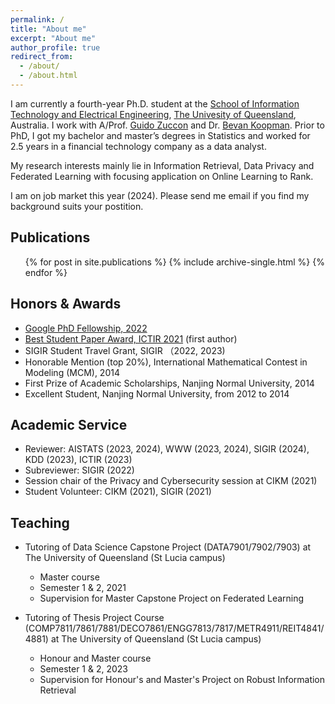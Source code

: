 ```yaml
---
permalink: /
title: "About me"
excerpt: "About me"
author_profile: true
redirect_from: 
  - /about/
  - /about.html
---
```


I am currently a fourth-year Ph.D. student at the [School of Information Technology and Electrical Engineering](https://itee.uq.edu.au/), [The Univesity of Queensland](https://www.uq.edu.au/), Australia. I work with A/Prof. [Guido Zuccon](http://ielab.io/people/guido-zuccon) and Dr. [Bevan Koopman](https://bevankoopman.github.io/). Prior to PhD, I got my bachelor and master’s degrees in Statistics and worked for 2.5 years in a financial technology company as a data analyst. 

My research interests mainly lie in Information Retrieval, Data Privacy and Federated Learning with focusing application on Online Learning to Rank.

I am on job market this year (2024). Please send me email if you find my background suits your postition.

Publications
---
  <ul>{% for post in site.publications %}
    {% include archive-single.html %}
  {% endfor %}</ul>
  
  
Honors & Awards
---
* [Google PhD Fellowship, 2022](https://research.google/outreach/phd-fellowship/recipients/?category=2022)
* [Best Student Paper Award, ICTIR 2021](https://ictir2021.org/awards/) (first author)
* SIGIR Student Travel Grant, SIGIR （2022, 2023)
* Honorable Mention (top 20%), International Mathematical Contest in Modeling (MCM), 2014
* First Prize of Academic Scholarships, Nanjing Normal University, 2014
* Excellent Student, Nanjing Normal University, from 2012 to 2014


Academic Service
---
* Reviewer: AISTATS (2023, 2024), WWW (2023, 2024), SIGIR (2024), KDD (2023), ICTIR (2023)
* Subreviewer: SIGIR (2022) 
* Session chair of the Privacy and Cybersecurity session at CIKM (2021)
* Student Volunteer: CIKM (2021), SIGIR (2021)


Teaching
---
* Tutoring of Data Science Capstone Project (DATA7901/7902/7903) at The University of Queensland (St Lucia campus) 
  * Master course
  * Semester 1 & 2, 2021
  * Supervision for Master Capstone Project on Federated Learning
 
* Tutoring of Thesis Project Course (COMP7811/7861/7881/DECO7861/ENGG7813/7817/METR4911/REIT4841/4881) at The University of Queensland (St Lucia campus)
  * Honour and Master course
  * Semester 1 & 2, 2023
  * Supervision for Honour's and Master's Project on Robust Information Retrieval
  

